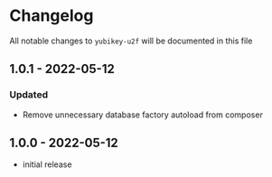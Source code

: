 # Changelog

All notable changes to `yubikey-u2f` will be documented in this file

## 1.0.1 - 2022-05-12
### Updated
- Remove unnecessary database factory autoload from composer

## 1.0.0 - 2022-05-12

-   initial release
